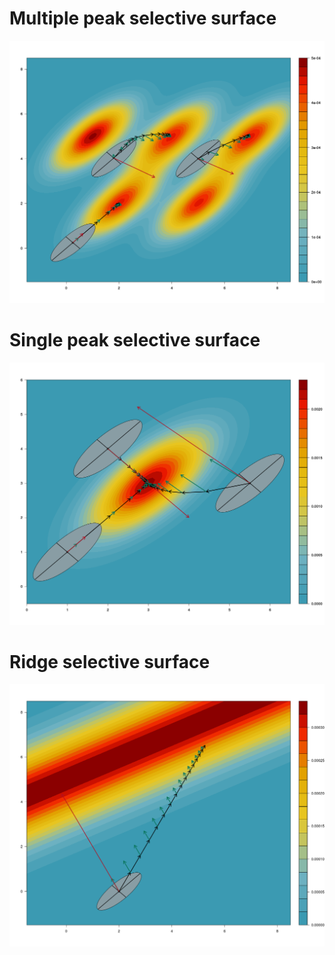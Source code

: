 # Multiple peak selective surface

![](./multipeaklandscape.png)

# Single peak selective surface

![](./singlepeaklandscape.png)

# Ridge selective surface

![](./ridgelandscape.png)
